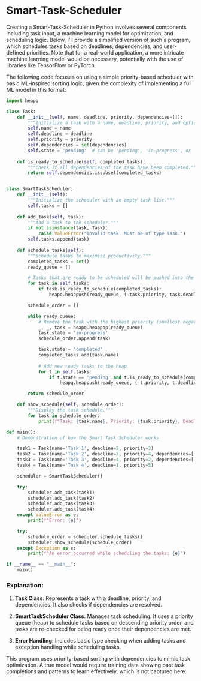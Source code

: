 # Smart-Task-Scheduler

Creating a Smart-Task-Scheduler in Python involves several components including task input, a machine learning model for optimization, and scheduling logic. Below, I'll provide a simplified version of such a program, which schedules tasks based on deadlines, dependencies, and user-defined priorities. Note that for a real-world application, a more intricate machine learning model would be necessary, potentially with the use of libraries like TensorFlow or PyTorch.

The following code focuses on using a simple priority-based scheduler with basic ML-inspired sorting logic, given the complexity of implementing a full ML model in this format:

```python
import heapq

class Task:
    def __init__(self, name, deadline, priority, dependencies=[]):
        """Initialize a task with a name, deadline, priority, and optional dependencies."""
        self.name = name
        self.deadline = deadline
        self.priority = priority
        self.dependencies = set(dependencies)
        self.state = 'pending'  # can be 'pending', 'in-progress', or 'completed'
    
    def is_ready_to_schedule(self, completed_tasks):
        """Check if all dependencies of the task have been completed."""
        return self.dependencies.issubset(completed_tasks)


class SmartTaskScheduler:
    def __init__(self):
        """Initialize the scheduler with an empty task list."""
        self.tasks = []
    
    def add_task(self, task):
        """Add a task to the scheduler."""
        if not isinstance(task, Task):
            raise ValueError("Invalid task. Must be of type Task.")
        self.tasks.append(task)
    
    def schedule_tasks(self):
        """Schedule tasks to maximize productivity."""
        completed_tasks = set()
        ready_queue = []

        # Tasks that are ready to be scheduled will be pushed into the heap
        for task in self.tasks:
            if task.is_ready_to_schedule(completed_tasks):
                heapq.heappush(ready_queue, (-task.priority, task.deadline, task))

        schedule_order = []

        while ready_queue:
            # Remove the task with the highest priority (smallest negative value)
            _, _, task = heapq.heappop(ready_queue)
            task.state = 'in-progress'
            schedule_order.append(task)

            task.state = 'completed'
            completed_tasks.add(task.name)
            
            # Add new ready tasks to the heap
            for t in self.tasks:
                if t.state == 'pending' and t.is_ready_to_schedule(completed_tasks):
                    heapq.heappush(ready_queue, (-t.priority, t.deadline, t))

        return schedule_order

    def show_schedule(self, schedule_order):
        """Display the task schedule."""
        for task in schedule_order:
            print(f"Task: {task.name}, Priority: {task.priority}, Deadline: {task.deadline}, State: {task.state}")

def main():
    # Demonstration of how the Smart Task Scheduler works

    task1 = Task(name='Task 1', deadline=5, priority=3)
    task2 = Task(name='Task 2', deadline=2, priority=4, dependencies=['Task 1'])
    task3 = Task(name='Task 3', deadline=4, priority=2, dependencies=['Task 1'])
    task4 = Task(name='Task 4', deadline=1, priority=5)

    scheduler = SmartTaskScheduler()

    try:
        scheduler.add_task(task1)
        scheduler.add_task(task2)
        scheduler.add_task(task3)
        scheduler.add_task(task4)
    except ValueError as e:
        print(f"Error: {e}")

    try:
        schedule_order = scheduler.schedule_tasks()
        scheduler.show_schedule(schedule_order)
    except Exception as e:
        print(f"An error occurred while scheduling the tasks: {e}")

if __name__ == "__main__":
    main()
```

### Explanation:
1. **Task Class**: Represents a task with a deadline, priority, and dependencies. It also checks if dependencies are resolved.
  
2. **SmartTaskScheduler Class**: Manages task scheduling. It uses a priority queue (heap) to schedule tasks based on descending priority order, and tasks are re-checked for being ready once their dependencies are met.

3. **Error Handling**: Includes basic type checking when adding tasks and exception handling while scheduling tasks.

This program uses priority-based sorting with dependencies to mimic task optimization. A true model would require training data showing past task completions and patterns to learn effectively, which is not captured here.